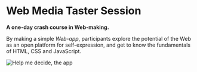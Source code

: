 # Web Media Taster Session

**A one-day crash course in Web-making.** 

By making a simple *Web-app*, participants explore the potential of the Web as an open platform for self-expression, and get to know the fundamentals of HTML, CSS and JavaScript.


![Help me decide, the app](https://raw.githubusercontent.com/RavensbourneWebMedia/Taster-Session/master/apptivity/help-me-decide/illustration/arm.png)